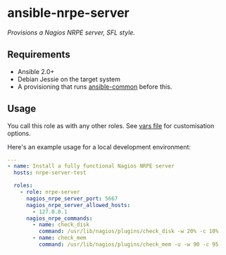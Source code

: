 # ansible-nrpe-server

*Provisions a Nagios NRPE server, SFL style.*

## Requirements

* Ansible 2.0+
* Debian Jessie on the target system
* A provisioning that runs [ansible-common][ansible-common] before this.

## Usage

You call this role as with any other roles. See [vars file](defaults/main.yml) for customisation
options.

Here's an example usage for a local development environment:

```yaml
---
- name: Install a fully functional Nagios NRPE server
  hosts: nrpe-server-test

  roles:
    - role: nrpe-server
      nagios_nrpe_server_port: 5667
      nagios_nrpe_server_allowed_hosts:
        - 127.0.0.1
      nagios_nrpe_commands:
        - name: check_disk
          command: /usr/lib/nagios/plugins/check_disk -w 20% -c 10%
        - name: check_mem
          command: /usr/lib/nagios/plugins/check_mem -u -w 90 -c 95

```


[ansible-common]: https://gitlab.savoirfairelinux.com/devops/ansible-common

